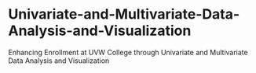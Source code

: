 # Univariate-and-Multivariate-Data-Analysis-and-Visualization
Enhancing Enrollment at UVW College through Univariate and Multivariate Data Analysis and Visualization
